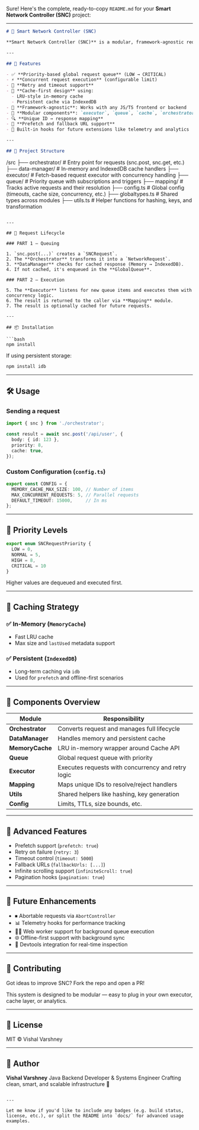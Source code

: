 Sure! Here's the complete, ready-to-copy `README.md` for your **Smart Network Controller (SNC)** project:

---

```markdown
# 🚦 Smart Network Controller (SNC)

**Smart Network Controller (SNC)** is a modular, framework-agnostic request management system built in TypeScript. It intelligently manages API calls in modern web applications by introducing priority-based queuing, in-memory and persistent caching, controlled concurrency, and smooth orchestration — all aimed at reducing network overhead and improving responsiveness.

---

## 🚀 Features

- ✅ **Priority-based global request queue** (LOW → CRITICAL)
- ⚡ **Concurrent request execution** (configurable limit)
- 🔁 **Retry and timeout support**
- 🧠 **Cache-first design** using:
  - LRU-style in-memory cache
  - Persistent cache via IndexedDB
- 📡 **Framework-agnostic**: Works with any JS/TS frontend or backend
- 🧩 **Modular components**: `executor`, `queue`, `cache`, `orchestrator`, etc.
- 🔍 **Unique ID → response mapping**
- 🚀 **Prefetch and fallback URL support**
- 🧪 Built-in hooks for future extensions like telemetry and analytics

---

## 🧩 Project Structure

```

/src
├── orchestrator/         # Entry point for requests (snc.post, snc.get, etc.)
├── data-manager/         # In-memory and IndexedDB cache handlers
├── executor/             # Fetch-based request executor with concurrency handling
├── queue/                # Priority queue with subscriptions and triggers
├── mapping/              # Tracks active requests and their resolution
├── config.ts             # Global config (timeouts, cache size, concurrency, etc.)
├── globaltypes.ts        # Shared types across modules
├── utils.ts              # Helper functions for hashing, keys, and transformation

````

---

## 🧪 Request Lifecycle

### PART 1 – Queuing

1. `snc.post(...)` creates a `SNCRequest`.
2. The **Orchestrator** transforms it into a `NetworkRequest`.
3. **DataManager** checks for cached response (Memory → IndexedDB).
4. If not cached, it's enqueued in the **GlobalQueue**.

### PART 2 – Execution

5. The **Executor** listens for new queue items and executes them with concurrency logic.
6. The result is returned to the caller via **Mapping** module.
7. The result is optionally cached for future requests.

---

## 📦 Installation

```bash
npm install
````

If using persistent storage:

```bash
npm install idb
```

---

## 🛠 Usage

### Sending a request

```ts
import { snc } from './orchestrator';

const result = await snc.post('/api/user', {
  body: { id: 123 },
  priority: 8,
  cache: true,
});
```

### Custom Configuration (`config.ts`)

```ts
export const CONFIG = {
  MEMORY_CACHE_MAX_SIZE: 100, // Number of items
  MAX_CONCURRENT_REQUESTS: 5, // Parallel requests
  DEFAULT_TIMEOUT: 15000,     // In ms
};
```

---

## 🔁 Priority Levels

```ts
export enum SNCRequestPriority {
  LOW = 0,
  NORMAL = 5,
  HIGH = 8,
  CRITICAL = 10
}
```

Higher values are dequeued and executed first.

---

## 💾 Caching Strategy

### ✅ In-Memory (`MemoryCache`)

* Fast LRU cache
* Max size and `lastUsed` metadata support

### ✅ Persistent (`IndexedDB`)

* Long-term caching via `idb`
* Used for `prefetch` and offline-first scenarios

---

## 👷 Components Overview

| Module           | Responsibility                                     |
| ---------------- | -------------------------------------------------- |
| **Orchestrator** | Converts request and manages full lifecycle        |
| **DataManager**  | Handles memory and persistent cache                |
| **MemoryCache**  | LRU in-memory wrapper around Cache API             |
| **Queue**        | Global request queue with priority                 |
| **Executor**     | Executes requests with concurrency and retry logic |
| **Mapping**      | Maps unique IDs to resolve/reject handlers         |
| **Utils**        | Shared helpers like hashing, key generation        |
| **Config**       | Limits, TTLs, size bounds, etc.                    |

---

## 🧠 Advanced Features

* Prefetch support (`prefetch: true`)
* Retry on failure (`retry: 3`)
* Timeout control (`timeout: 5000`)
* Fallback URLs (`fallbackUrls: [...]`)
* Infinite scrolling support (`infiniteScroll: true`)
* Pagination hooks (`pagination: true`)

---

## 🔄 Future Enhancements

* ⏹ Abortable requests via `AbortController`
* 📊 Telemetry hooks for performance tracking
* 👷‍♂️ Web worker support for background queue execution
* 🌐 Offline-first support with background sync
* 🧩 Devtools integration for real-time inspection

---

## 🤝 Contributing

Got ideas to improve SNC? Fork the repo and open a PR!

This system is designed to be modular — easy to plug in your own executor, cache layer, or analytics.

---

## 📝 License

MIT © Vishal Varshney

---

## 👋 Author

**Vishal Varshney**
Java Backend Developer & Systems Engineer
Crafting clean, smart, and scalable infrastructure 🚀

```

---

Let me know if you'd like to include any badges (e.g. build status, license, etc.), or split the README into `docs/` for advanced usage examples.
```
